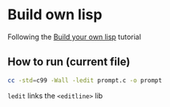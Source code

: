 # Build own lisp

Following the [Build your own lisp](https://buildyourownlisp.com) tutorial


## How to run (current file)

```bash
cc -std=c99 -Wall -ledit prompt.c -o prompt
```

`ledit` links the `<editline>` lib

